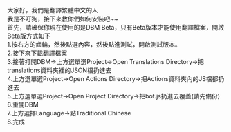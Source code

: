 大家好，我們是翻譯繁體中文的人<br>
我是不叮狗，接下來教你們如何安裝吧~~<br>
首先，請確保你現在使用的是DBM Beta，只有Beta版本才能使用翻譯檔案，開啟Beta版方式如下<br>
1.按右方的齒輪，然後點選內容，然後點進測試，開啟測試版本。<br>
2.接下來下載翻譯檔案<br>
3.接著打開DBM→上方選單選Project→Open Translations Directory→把translations資料夾裡的JSON檔扔進去<br>
4.上方選單選Project→Open Actions Directory→把Actions資料夾內的JS檔都扔進去<br>
5.上方選單選Project→Open Project Directory→把bot.js扔進去覆蓋(請先備份)<br>
6.重開DBM<br>
7.上方選擇Language→點Traditional Chinese<br>
8.完成
